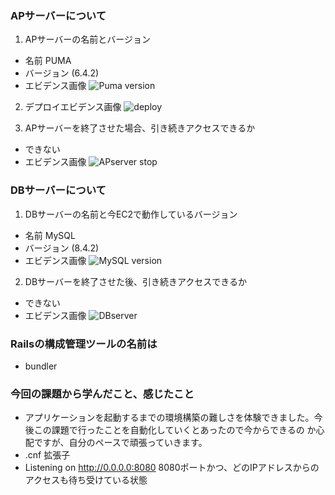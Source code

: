 ### APサーバーについて
1. APサーバーの名前とバージョン
  - 名前 PUMA
  - バージョン (6.4.2)
  - エビデンス画像
   ![Puma version](https://github.com/user-attachments/assets/c57a2619-1b0b-4f87-bb7c-c7e14bbad753)

2. デプロイエビデンス画像
   ![deploy](https://github.com/user-attachments/assets/f5d475fb-9c67-4ebd-bc21-4842f1885cbb)


3. APサーバーを終了させた場合、引き続きアクセスできるか
  - できない
  - エビデンス画像
    ![APserver stop](https://github.com/user-attachments/assets/e9eddc7a-93d5-4852-8864-0cf7a9cc4d84)

### DBサーバーについて
1. DBサーバーの名前と今EC2で動作しているバージョン
  - 名前 MySQL
  - バージョン (8.4.2)
  - エビデンス画像
    ![MySQL version](https://github.com/user-attachments/assets/d762fa16-68ed-4d2c-823a-7846b3d44a4d)


2. DBサーバーを終了させた後、引き続きアクセスできるか
  - できない
  - エビデンス画像
   ![DBserver](https://github.com/user-attachments/assets/cd17a1c3-fa0a-4278-bb2c-f992f8a528c1)


### Railsの構成管理ツールの名前は
  - bundler

### 今回の課題から学んだこと、感じたこと
  - アプリケーションを起動するまでの環境構築の難しさを体験できました。今後この課題で行ったことを自動化していくとあったので今からできるの 
    か心配ですが、自分のペースで頑張っていきます。
  - .cnf  拡張子
  - Listening on http://0.0.0.0:8080    8080ポートかつ、どのIPアドレスからのアクセスも待ち受けている状態
